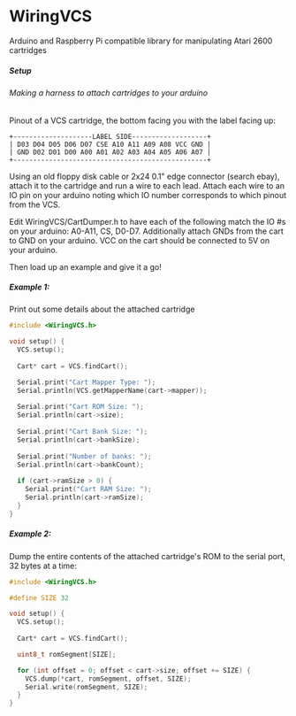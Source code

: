 # WiringVCS
Arduino and Raspberry Pi compatible library for manipulating Atari 2600 cartridges

##### Setup
###### Making a harness to attach cartridges to your arduino
Pinout of a VCS cartridge, the bottom facing you with the label facing up:
```
+--------------------LABEL SIDE-------------------+
| D03 D04 D05 D06 D07 CSE A10 A11 A09 A08 VCC GND |
| GND D02 D01 D00 A00 A01 A02 A03 A04 A05 A06 A07 |
+-------------------------------------------------+
```
Using an old floppy disk cable or 2x24 0.1" edge connector (search ebay), 
attach it to the cartridge and run a wire to each lead.  Attach each wire to an IO
pin on your arduino noting which IO number corresponds to which pinout from the VCS.

Edit WiringVCS/CartDumper.h to have each of the following match the IO #s on your arduino:
A0-A11, CS, D0-D7. Additionally attach GNDs from the cart to GND on your arduino. VCC on the 
cart should be connected to 5V on your arduino.

Then load up an example and give it a go!
##### Example 1:
Print out some details about the attached cartridge
```c
#include <WiringVCS.h>

void setup() {
  VCS.setup();
  
  Cart* cart = VCS.findCart();

  Serial.print("Cart Mapper Type: ");
  Serial.println(VCS.getMapperName(cart->mapper));
  
  Serial.print("Cart ROM Size: ");
  Serial.println(cart->size);
  
  Serial.print("Cart Bank Size: ");
  Serial.println(cart->bankSize);
  
  Serial.print("Number of banks: ");
  Serial.println(cart->bankCount);
  
  if (cart->ramSize > 0) {
    Serial.print("Cart RAM Size: ");
    Serial.println(cart->ramSize);
  }
}
```

##### Example 2:
Dump the entire contents of the attached cartridge's ROM to the serial port, 32 bytes at a time:
```c
#include <WiringVCS.h>

#define SIZE 32

void setup() {
  VCS.setup();
  
  Cart* cart = VCS.findCart();

  uint8_t romSegment[SIZE];

  for (int offset = 0; offset < cart->size; offset += SIZE) {
    VCS.dump(*cart, romSegment, offset, SIZE);
    Serial.write(romSegment, SIZE);
  }
}
```
